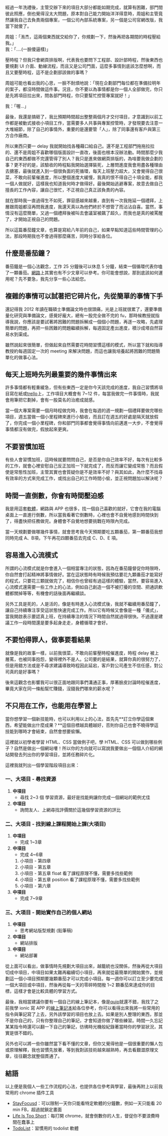 經過一年洗禮後，主管交辦下來的項目大部分都能如期完成，就算有困難，部門間彼此照應，倒也覺得沒太大問題，原本對自己能力開始洋洋得意時，周姐和主管竟然讓我自己去負責兩個專案，一個公司內部系統專案，另一個是公司官網改版，我當下就傻了。

周姐：「洧杰，這兩個東西就交給你了，你規劃一下，然後再把各期間的時程壓給我。」  
我：「....\(一臉傻逼樣\)」

壓時程？但我只會網頁排版啊，代表我也要問下工程部、設計部時程，然後東西也要規劃 UI 介面、動線流程，而且又是公司門面，這麼多事情到底該怎麼想啊，而且又要壓時程，這不是企劃部該做的事嗎？

周姐可能也看出我的心思，一臉不耐煩地說：「現在企劃部門每位都在準備拉明年的案子，都沒時間做這件事。況且，你不要以為事情都是你一個人全部做完，你只是先將項目拉出來，問各部門時程，你只要幫忙控管專案就好！」

我：「喔...」

最後，我還是搞砸了，我比預期時間超出整整兩個月才交付項目，才意識到以前工作都是被動式接收小項目工作，當需要多人共事與專案控管時，才發現要去注意一大堆細節，除了自己的事情外，重要的是還要管「人」，除了同事還有客戶與第三方合作廠商。

所以東西只要一 delay 我就開始找各種藉口給自己。還不是工程部門拖拖拉拉的、還不是周姐不喜歡哪個版面設計一直改，後面也根本沒辦法動。時間那麼少我自己的東西都做不完還管得了別人？我只是進來做網頁排版的，為啥要我做企劃的事？更不好的是，該驗收的時程點我開始選擇裝死，上層問進度我會用盡各種理由去搪塞，最後就進入到一個很負面的死循環，每天上班壓力超大，又會覺得自己很菜，不敢向前輩催進度，所以整個進度大緩慢，我真的恨不得自己十項全能，都我一個人做就好，這樣我也知道我何時才做得好。最後開始逃避專案，故意去做自己擅長的工作內容，讓自己很忙，不正視自己真正該負責的內容。

就在那時我一直過得生不如死，罪惡感越來越重，直到有一次我拖延一個禮拜，上層跟周姐都沒再問我進度，我還天真以為他們終於不想管了而沾沾自喜。當然，事情沒有這麼簡單，又過一個禮拜後被叫去會議室被飆了超久，而我也是真的被罵醒了，才開始正視自己的問題。

所以這篇番茄鐘文章，也算是寫給八年前的自己，如果早點知道這些時間管理的心法，那段時期我也不會過得那麼痛苦，同時分享給各位。

## 什麼是番茄鐘？

番茄鐘是一個心法觀念，工作 25 分鐘後可以休息 5 分鐘，結束一個循環代表你嗑了一顆番茄。[網路](https://goo.gl/ni98AL)上其實也有不少文章可以參考。你可能會想說，那到底該如何運用呢？先不要急，我先分享一些心法給您。

## 複雜的事情可以試著把它碎片化，先從簡單的事情下手

還記得我 2012 年讀在職碩士準備論文時也很頭痛，光是上班就很累了，還要準備量化研究與準備論文，感覺好龐大，總有一股完全做不完的 fu，那時候教授就指導我說，你應該是要試著將困難的問題拆解成一個個小問題，再逐一攻略，先處理簡單的問題，再把一些困難的問題繼續拆解，每週固定產出進度，積沙成塔自然容易水到渠成。

雖然說起來很簡單，但做起來自然需要花時間習慣這樣的模式，所以當下就和指導教授約每週固定一次的 meeting 來解決問題，而這也讓我培養起將困難的問題簡單化的做事心法。

## 每天上班時先列最重要的幾件事情出來

許多事情都有輕重緩急，但有些東西一定是你今天該完成的進度，我自己習慣將項目寫在紙或[trello](https://trello.com/)上，工作項目大概會有 7~12 件，每當我做完一件事情時，我就會用筆把它劃掉，會有一股莫名的治癒成就感。

當一個大專案需要一個月時程做完時，我會在每週的週一規劃一個禮拜要做完哪些項目，週五當做一個小里程碑來進行小驗收，而且訂在週五的好處是隔天就放假了，你完成一個小里程碑，你和部門同事都會覺得事情向前邁進一大步，不會覺得事情都沒有做完，假放起來更爽。

## 不要習慣加班

有些人會習慣加班，這時候就要問問自己，是否是你自己效率不好，每次有比較多的工作，就會心裡安慰自己反正加班一下就完成了，而反而讓它變成常態？而且假使是常態性加班，主管其實也會質疑你是不是效率不好？與其如此，為什麼不找尋有效率的方式來完成工作，或找出自己的工作時間小偷，並正視問題加以解決呢？

## 時間一直倒數，你會有時間壓迫感

我是用這套[軟體](http://xwavesoft.com/be-focused-pro-for-iphone-ipad-mac-os-x.html#)，網路與 APP 也很多，找一個自己喜歡的就好，它會在我的電腦桌面上一直進行倒數，所以當我看著它倒數時，心裡也會不自覺地感到時間快到了，得盡快把任務做完。身體會不自覺地想要挑戰在時限內完成。

當一天規劃要做哪幾件事情，就會思考我今天預期要吃五顆番茄，第一顆番茄我想同時完成 A、B項，下午再花四顆番茄去完成 C、D、E 項。

## 容易進入心流模式

所謂的心流模式就是你會進入一個相當專注的狀態，因為在番茄鐘督促你時限時，你自然會打起精神將事情做好。當在這狀態時有時候我預估要花九顆番茄才能寫好的程式，只要花三顆就做完了，相信你也曾經有過這樣的體驗，當然，要容易進入心流模式還需要一些工作上的心法，例如自己創造一個不被打擾的空間、把通訊軟體都關掉等等，有機會的話後面再繼續談。

另外工具是死的，人是活的，像是有時進入心流模式後，我就不繼續用番茄鐘了，讓自己持續專注享受這狀態快速完成工作。所以它有時候又會像是一種「儀式」，當我開啟表示要認真上班，在持續專注的情況下時間自然就過得很快。不過還是建議工作一段時間還是要多起身走走，身體循環才會好。

## 不要怕得罪人，做事要看結果

就像是我的故事一樣，以前我很菜，不敢向前輩壓時程催進度，時程 delay 被上層罵，也被同事抱怨，變得裡外不是人。公司要的是結果，就算你真的很努力了，但是用錯方法或是不尋求建議導致時程因此延宕，客戶對公司產生不信任感，對公司真的是好事嗎？

後來這觀念也影響我可以很正面地跟同事們溝通正事，厚著臉皮討論時程催進度，畢竟大家在同一條船幫忙賺錢，沒錢我們哪來的薪水呢？

## 不只用在工作，也能用在學習上

當你想學習一個新技能時，也可以利用以上的心法，首先先**訂立你學這個東西，希望能做出什麼成果？**這個目標越具體越好，否則你自己也會不曉得學這技能到哪時才會結束，自然會想要偷懶。

這裡就以初學者學習 HTML、CSS 當做例子吧，學 HTML、CSS 可以做到哪些例子？自然是做出一個網站嘍！所以你的方向就可以寫說我要做出一個個人介紹的網站開發去列出你的學習項目，並將任務碎片化。

這裡我就列出一個學習階段項目出來：

### 一、大項目 - 尋找資源

1. **中項目**
   - 尋找 2~3 個 學習資源，最好是找能夠讓你完成一個網站的範例尤佳
2. **中項目**
   - 詢問友人、上網尋找評價關於這幾個學習資源的評比

### 二、大項目 - 找到線上課程開始上課\(大項目\)

1. **中項目**
   - 完成 1~3章
2. **中項目**
   - 完成 4~6章
   1. 小項目 - 第四章
   2. 小項目 - 第五章
   3. 小項目 - 第五章 float 看了課程原理不懂，需要多找些範例
   4. 小項目 - 第五章 position 看了課程原理不懂，需要多找些範例
   5. 小項目 - 第六章
3. **中項目**
   - 完成 7~9章

### 三、大項目 - 開始實作自己的個人網站

1. **中項目**
   - 思考網站版型規劃 \(鉛筆稿\)
2. **中項目**
   - 網站排版
3. **中項目**
   - 網站部署

從上面可以看出，做事情時先規劃大項目出來，越籠統也沒關係，然後再從大項目切成中項目，中項目如果太難再繼續切小項目，再來就從最簡單的開始實作，並規劃這一個小項目預期要幾顆番茄才可以完成小項目。每一週你可以訂立至少要完成一個大項目或中項目，然後再從每一天的零碎時間撥 1~2 顆番茄來達成你的目標，這樣才會是比較具體的學習方式。

最後，我相當建議你要有一個自己的線上筆記本，像是[quip](https://quip.com/)就還不錯，我找了之前我學 ionic 寫 APP 的[線上筆記本](https://quip.com/2KpSAHxk14nG)給各位參考，你可以看得出來我將一些常用的指令與筆記寫了上去，另外該學習的項目也放上去。如果是別人整理的東西，那並不是你自己的，只有你整理自己的筆記，才會知道你做了哪些練習。時間一久忘記某某指令時還可以翻一下自己的筆記，彷彿時光機般紀錄著當時你的學習狀況，其實是很不錯的。

另外也可以將一些你雖然當下看不懂的文章，但你又覺得他是一個很重要的懶人包或原理解釋，我也習慣先放著，等到我對該技術越來越熟時，再去看艱澀原理文章，往往觀念就整個貫通了。

## 結語

以上便是我個人一些工作流程的心法，也提供各位參考與學習，最後再附上以前我常用的 chrome 插件工具

* [StayFocusd](https://chrome.google.com/webstore/detail/stayfocusd/laankejkbhbdhmipfmgcngdelahlfoji)：可以限制一天你只能看特定軟體的分鐘數，例如一天只能看 20 min FB，超過就鎖定畫面
* [Life Is Too Short](https://chrome.google.com/webstore/detail/life-is-too-short/aadhbgjahiajaajfcmbkjdacfpghlphb)：每打開 chrome，就會倒數你的人生，督促你不要浪費時間在蠢事上
* [TodoList](https://todoist.com/app?lang=zh_TW)：習慣用的 todolist 軟體



